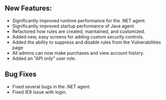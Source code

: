 <!--
title: "Contrast 2.6.1 Release Notes, February 26th, 2014"
description: "Contrast 2.6.1 Release Notes, February 26th, 2014"
-->

## New Features:
* Significantly improved runtime performance for the .NET agent.
* Significantly improved startup performance of Java agent.
* Refactored how rules are created, maintained, and customized.
* Added new, easy screens for adding custom security controls.
* Added the ability to suppress and disable rules from the Vulnerabilities page
* All admins can now make purchases and view account history.
* Added an "API only" user role.

## Bug Fixes
* Fixed several bugs in the .NET agent.
* Fixed IE9 issue with login. 
